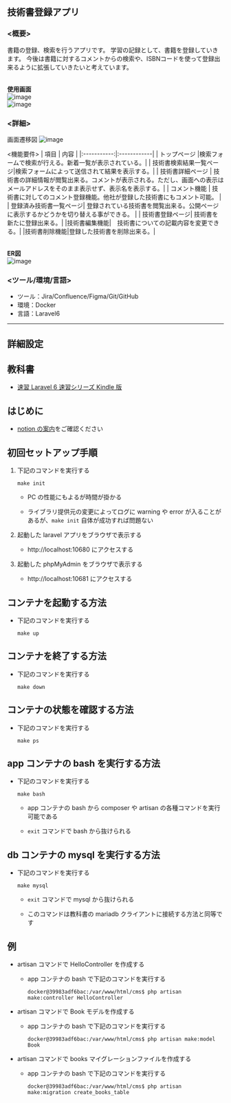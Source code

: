 ## 技術書登録アプリ
### <概要>
書籍の登録、検索を行うアプリです。
学習の記録として、書籍を登録していきます。
今後は書籍に対するコメントからの検索や、ISBNコードを使って登録出来るように拡張していきたいと考えています。

</br>**使用画面**
</br>![image](https://user-images.githubusercontent.com/68890733/130909887-887902d9-a4fe-4eba-a8bd-a259a2c64481.png)
</br>![image](https://user-images.githubusercontent.com/68890733/130910498-3b564989-b52c-4e91-ad4e-3c3a1d601cd9.png)

### <詳細>
画面遷移図
![image](https://user-images.githubusercontent.com/68890733/130906212-2d1e6a11-5bfd-4b39-a770-3e632ec588a2.png)

<機能要件>
|  項目 |  内容 |
|:-----------:|:------------|
| トップページ           |検索フォームで検索が行える。新着一覧が表示されている。|
| 技術書検索結果一覧ページ|検索フォームによって送信されて結果を表示する。|
| 技術書詳細ページ       | 技術書の詳細情報が閲覧出来る。コメントが表示される。ただし、画面への表示はメールアドレスをそのまま表示せず、表示名を表示する。|
| コメント機能            | 技術書に対してのコメント登録機能。他社が登録した技術書にもコメント可能。  |
| 登録済み技術書一覧ページ| 登録されている技術書を閲覧出来る。公開ページに表示するかどうかを切り替える事ができる。 |
| 技術書登録ページ| 技術書を新たに登録出来る。| 
|技術書編集機能|　技術書についての記載内容を変更できる。|
|技術書削除機能|登録した技術書を削除出来る。|

</br>**ER図**
</br>![image](https://user-images.githubusercontent.com/68890733/130910750-ee96fb66-f08d-4537-8b50-646d0e27178d.png)

### <ツール/環境/言語>
- ツール：Jira/Confluence/Figma/Git/GitHub
- 環境：Docker
- 言語：Laravel6

----
## 詳細設定

## 教科書

- [速習 Laravel 6 速習シリーズ Kindle 版](https://www.amazon.co.jp/dp/b07xc2ql4m)

## はじめに

- [notion の案内](https://www.notion.so/codegym/Laravel-5158254eedd9481baea7cde3ab6585dd)をご確認ください

## 初回セットアップ手順

1. 下記のコマンドを実行する

   ```
   make init
   ```

   - PC の性能にもよるが時間が掛かる

   - ライブラリ提供元の変更によってログに warning や error が入ることがあるが、`make init` 自体が成功すれば問題ない

1. 起動した laravel アプリをブラウザで表示する

   - http://localhost:10680 にアクセスする

1. 起動した phpMyAdmin をブラウザで表示する

   - http://localhost:10681 にアクセスする

## コンテナを起動する方法

- 下記のコマンドを実行する

  ```
  make up
  ```

## コンテナを終了する方法

- 下記のコマンドを実行する

  ```
  make down
  ```

## コンテナの状態を確認する方法

- 下記のコマンドを実行する

  ```
  make ps
  ```

## app コンテナの bash を実行する方法

- 下記のコマンドを実行する

  ```
  make bash
  ```

  - app コンテナの bash から composer や artisan の各種コマンドを実行可能である

  - `exit` コマンドで bash から抜けられる

## db コンテナの mysql を実行する方法

- 下記のコマンドを実行する

  ```
  make mysql
  ```

  - `exit` コマンドで mysql から抜けられる

  - このコマンドは教科書の mariadb クライアントに接続する方法と同等です

## 例

- artisan コマンドで HelloController を作成する

  - app コンテナの bash で下記のコマンドを実行する

    ```
    docker@39983adf6bac:/var/www/html/cms$ php artisan make:controller HelloController
    ```

- artisan コマンドで Book モデルを作成する

  - app コンテナの bash で下記のコマンドを実行する

    ```
    docker@39983adf6bac:/var/www/html/cms$ php artisan make:model Book
    ```

- artisan コマンドで books マイグレーションファイルを作成する

  - app コンテナの bash で下記のコマンドを実行する

    ```
    docker@39983adf6bac:/var/www/html/cms$ php artisan make:migration create_books_table
    ```
